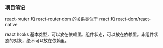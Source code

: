 ### 项目笔记

react-router 和 react-router-dom 的关系类似于 react 和 react-dom/react-native

react hooks
基本类型，可以放在依赖里。组件状态，可以放在依赖里。非组件状态的对象，绝不可以放在依赖里。
